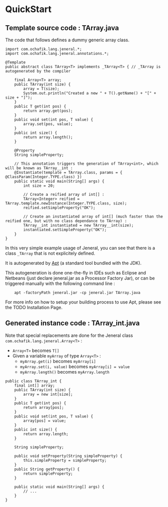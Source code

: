 # QuickStart #

## Template source code : TArray.java ##

The code that follows defines a dummy generic array class.

```
import com.ochafik.lang.jeneral.*;
import com.ochafik.lang.jeneral.annotations.*;

@Template
public abstract class TArray<T> implements _TArray<T> { // _TArray is autogenerated by the compiler
	
	final Array<T> array;
	public TArray(int size) {
		array = T(size);
		System.out.println("Created a new " + T().getName() + "[" + size + "]");
	}
	public T get(int pos) { 
		return array.get(pos); 
	}
	public void set(int pos, T value) { 
		array.set(pos, value); 
	}
	public int size() { 
		return array.length(); 
	}

	@Property
	String simpleProperty;
	
	// This annotation triggers the generation of TArray<int>, which will be known as TArray__int :  
	@Instantiate(template = TArray.class, params = { @ClassParam(Integer.TYPE.class) })
	public static void main(String[] args) {
		int size = 20;
		
		// Create a reified array of int[] :
		TArray<Integer> reified = TArray.template.newInstance(Integer.TYPE.class, size);
		reified.setSimpleProperty("OK");
		
		// Create an instantiated array of int[] (much faster than the reified one, but with no class dependance to TArray) :
		TArray__int instantiated = new TArray__int(size);
		instantiated.setSimpleProperty("OK");
	}
}
```

In this very simple example usage of Jeneral, you can see that there is a class `_TArray` that is not explicitely defined.

It is autogenerated by [Apt](http://java.sun.com/j2se/1.5.0/docs/guide/apt/GettingStarted.html) (a standard tool bundled with the JDK).

This autogeneration is done one-the-fly in IDEs such as Eclipse and Netbeans (just declare jeneral.jar as a Processor Factory Jar), or can be triggered manually with the following command line :

```
	apt -factoryPath jeneral.jar -cp jeneral.jar TArray.java 
```

For more info on how to setup your building process to use Apt, please see the TODO Installation Page.

## Generated instance code : TArray\_int.java ##

Note that special replacements are done for the Jeneral class `com.ochafik.lang.jeneral.Array<T>` :
  * `Array<T>` becomes `T[]`
  * Given a variable `myArray` of type `Array<T>` :
    * `myArray.get(i)` becomes `myArray[i]`
    * `myArray.set(i, value)` becomes `myArray[i] = value`
    * `myArray.length()` becomes `myArray.length`

```
public class TArray_int {
	final int[] array;
	public TArray(int size) {
		array = new int[size];
	}
	public T get(int pos) { 
		return array[pos]; 
	}
	public void set(int pos, T value) { 
		array[pos] = value; 
	}
	public int size() { 
		return array.length; 
	}

	String simpleProperty;
	
	public void setProperty(String simpleProperty) {
		this.simpleProperty = simpleProperty;
	}
	public String getProperty() {
		return simpleProperty;
	}
	
	public static void main(String[] args) {
		// ...
	}
}
```